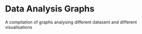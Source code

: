 # Data Analysis Graphs

A compilation of graphs analysing different datasent and different visualisations
